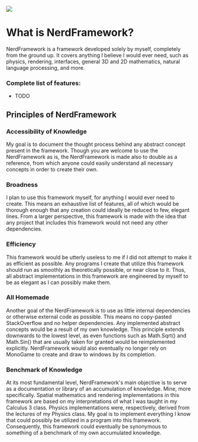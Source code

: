 <a href="https://www.buymeacoffee.com/harryl"><img src="https://img.buymeacoffee.com/button-api/?text=Buy me a coffee&emoji=&slug=harryl&button_colour=2e2e2e&font_colour=ffffff&font_family=Poppins&outline_colour=ffffff&coffee_colour=FFDD00" /></a>

# What is NerdFramework?
NerdFramework is a framework developed solely by myself, completely from the ground up. It covers anything I believe I would ever need, such as physics, rendering, interfaces, general 3D and 2D mathematics, natural language processing, and more.
### Complete list of features:
- TODO
## Principles of NerdFramework
### Accessibility of Knowledge
My goal is to document the thought process behind any abstract concept present in the framework. Though you are welcome to use the NerdFramework as is, the NerdFramework is made also to double as a reference, from which anyone could easily understand all necessary concepts in order to create their own.
### Broadness
I plan to use this framework myself, for anything I would ever need to create. This means an exhaustive list of features, all of which would be thorough enough that any creation could ideally be reduced to few, elegant lines. From a larger perspective, this framework is made with the idea that any project that includes this framework would not need any other dependencies.
### Efficiency
This framework would be utterly useless to me if I did not attempt to make it as efficient as possible. Any programs I create that utilize this framework should run as smoothly as theoretically possible, or near close to it. Thus, all abstract implementations in this framework are engineered by myself to be as elegant as I can possibly make them.
### All Homemade
Another goal of the NerdFramework is to use as little internal dependencies or otherwise external code as possible. This means no copy-pasted StackOverflow and no helper dependencies. Any implemented abstract concepts would be a result of my own knowledge. This principle extends downwards to the lowest level, as even functions such as Math.Sqrt() and Math.Sin() that are usually taken for granted would be reimplemented explicitly. NerdFramework would also eventually no longer rely on MonoGame to create and draw to windows by its completion.
### Benchmark of Knowledge
At its most fundamental level, NerdFramework's main objective is to serve as a documentation or library of an accumulation of knowledge. Mine, more specifically. Spatial mathematics and rendering implementations in this framework are based on my interpretations of what I was taught in my Calculus 3 class. Physics implementations were, respectively, derived from the lectures of my Physics class. My goal is to implement everything I know that could possibly be utilized in a program into this framework. Consequently, this framework could eventually be synonymous to something of a benchmark of my own accumulated knowledge.
